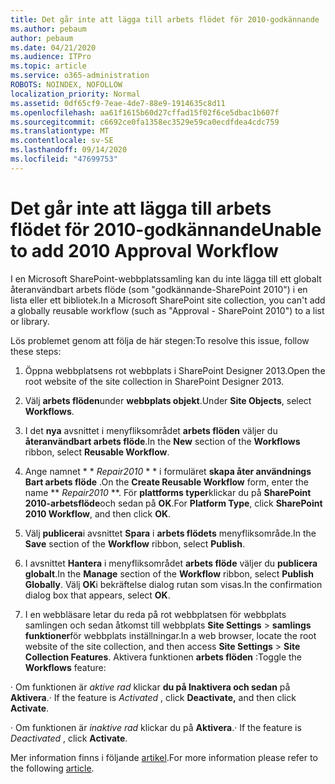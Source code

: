 ```yaml
---
title: Det går inte att lägga till arbets flödet för 2010-godkännande
ms.author: pebaum
author: pebaum
ms.date: 04/21/2020
ms.audience: ITPro
ms.topic: article
ms.service: o365-administration
ROBOTS: NOINDEX, NOFOLLOW
localization_priority: Normal
ms.assetid: 0df65cf9-7eae-4de7-88e9-1914635c8d11
ms.openlocfilehash: aa61f1615b60d27cffad15f02f6ce5dbac1b607f
ms.sourcegitcommit: c6692ce0fa1358ec3529e59ca0ecdfdea4cdc759
ms.translationtype: MT
ms.contentlocale: sv-SE
ms.lasthandoff: 09/14/2020
ms.locfileid: "47699753"
---
```

# <a name="unable-to-add-2010-approval-workflow"></a><span data-ttu-id="c7876-102">Det går inte att lägga till arbets flödet för 2010-godkännande</span><span class="sxs-lookup"><span data-stu-id="c7876-102">Unable to add 2010 Approval Workflow</span></span>

<span data-ttu-id="c7876-103">I en Microsoft SharePoint-webbplatssamling kan du inte lägga till ett globalt återanvändbart arbets flöde (som "godkännande-SharePoint 2010") i en lista eller ett bibliotek.</span><span class="sxs-lookup"><span data-stu-id="c7876-103">In a Microsoft SharePoint site collection, you can't add a globally reusable workflow (such as "Approval - SharePoint 2010") to a list or library.</span></span>
  
<span data-ttu-id="c7876-104">Lös problemet genom att följa de här stegen:</span><span class="sxs-lookup"><span data-stu-id="c7876-104">To resolve this issue, follow these steps:</span></span> 
  
1. <span data-ttu-id="c7876-105">Öppna webbplatsens rot webbplats i SharePoint Designer 2013.</span><span class="sxs-lookup"><span data-stu-id="c7876-105">Open the root website of the site collection in SharePoint Designer 2013.</span></span>
  
2. <span data-ttu-id="c7876-106">Välj **arbets flöden**under **webbplats objekt**.</span><span class="sxs-lookup"><span data-stu-id="c7876-106">Under **Site Objects**, select **Workflows**.</span></span> 
  
3. <span data-ttu-id="c7876-107">I det **nya** avsnittet i menyfliksområdet **arbets flöden** väljer du **återanvändbart arbets flöde**.</span><span class="sxs-lookup"><span data-stu-id="c7876-107">In the **New** section of the **Workflows** ribbon, select **Reusable Workflow**.</span></span> 
  
4. <span data-ttu-id="c7876-108">Ange namnet \* \* *Repair2010* \* \* i formuläret **skapa åter användnings Bart arbets flöde** .</span><span class="sxs-lookup"><span data-stu-id="c7876-108">On the **Create Reusable Workflow** form, enter the name \*\* *Repair2010* \*\*.</span></span> <span data-ttu-id="c7876-109">För **plattforms typer**klickar du på **SharePoint 2010-arbetsflöde**och sedan på **OK**.</span><span class="sxs-lookup"><span data-stu-id="c7876-109">For **Platform Type**, click **SharePoint 2010 Workflow**, and then click **OK**.</span></span> 
  
1. <span data-ttu-id="c7876-110">Välj **publicera**i avsnittet **Spara** i **arbets flödets** menyfliksområde.</span><span class="sxs-lookup"><span data-stu-id="c7876-110">In the **Save** section of the **Workflow** ribbon, select **Publish**.</span></span> 
  
2. <span data-ttu-id="c7876-111">I avsnittet **Hantera** i menyfliksområdet **arbets flöde** väljer du **publicera globalt**.</span><span class="sxs-lookup"><span data-stu-id="c7876-111">In the **Manage** section of the **Workflow** ribbon, select **Publish Globally**.</span></span> <span data-ttu-id="c7876-112">Välj **OK**i bekräftelse dialog rutan som visas.</span><span class="sxs-lookup"><span data-stu-id="c7876-112">In the confirmation dialog box that appears, select **OK**.</span></span> 
  
3. <span data-ttu-id="c7876-113">I en webbläsare letar du reda på rot webbplatsen för webbplats samlingen och sedan åtkomst till webbplats **Site Settings** \> **samlings funktioner**för webbplats inställningar.</span><span class="sxs-lookup"><span data-stu-id="c7876-113">In a web browser, locate the root website of the site collection, and then access **Site Settings** \> **Site Collection Features**.</span></span> <span data-ttu-id="c7876-114">Aktivera funktionen **arbets flöden** :</span><span class="sxs-lookup"><span data-stu-id="c7876-114">Toggle the **Workflows** feature:</span></span> 
  
<span data-ttu-id="c7876-115">· Om funktionen är  *aktive rad*  klickar **du på Inaktivera och sedan** på **Aktivera**.</span><span class="sxs-lookup"><span data-stu-id="c7876-115">· If the feature is  *Activated*  , click **Deactivate,** and then click **Activate**.</span></span> 
  
<span data-ttu-id="c7876-116">· Om funktionen är  *inaktive rad*  klickar du på **Aktivera**.</span><span class="sxs-lookup"><span data-stu-id="c7876-116">· If the feature is  *Deactivated*  , click **Activate**.</span></span> 
  
<span data-ttu-id="c7876-117">Mer information finns i följande [artikel](https://go.microsoft.com/fwlink/?linkid=2047770&amp;clcid=0x409).</span><span class="sxs-lookup"><span data-stu-id="c7876-117">For more information please refer to the following [article](https://go.microsoft.com/fwlink/?linkid=2047770&amp;clcid=0x409).</span></span>
  

